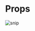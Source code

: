 # Props

![snip](https://user-images.githubusercontent.com/90389081/138441399-c6498ad6-007b-4155-bfe6-64404d4ed113.jpg)
